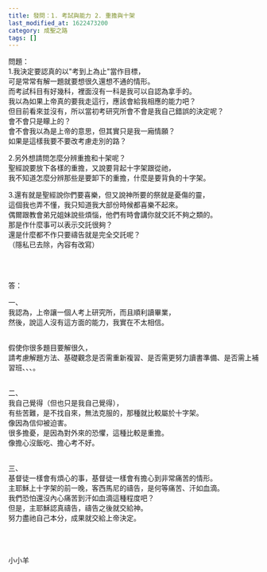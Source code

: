 ```yaml
---
title: 發問：1. 考試與能力 2. 重擔與十架
last_modified_at: 1622473200
category: 成聖之路
tags: []
---
```


<p>問題：<br/>
1.我決定要認真的以"考到上為止"當作目標，<br/>
可是常常有解一題就要想很久還想不通的情形。<br/>
而考試科目有好幾科，裡面沒有一科是我可以自認為拿手的。<br/>
我以為如果上帝真的要我走這行，應該會給我相應的能力吧？<br/>
但目前看來並沒有，所以當初考研究所會不會是我自己錯誤的決定呢？<br/>
會不會只是矇上的？<br/>
會不會我以為是上帝的意思，但其實只是我一廂情願？<br/>
如果是這樣我要不要改考慮走別的路？</p>
<p>2.另外想請問怎麼分辨重擔和十架呢？<br/>
聖經說要放下各樣的重擔，又說要背起十字架跟從祂，<br/>
我不知道怎麼分辨那些是要卸下的重擔，什麼是要背負的十字架。</p>
<p>3.還有就是聖經說你們要喜樂，但又說神所要的祭就是憂傷的靈，<br/>
這個我也弄不懂，我只知道我大部份時候都喜樂不起來。<br/>
偶爾跟教會弟兄姐妹說些煩惱，他們有時會講你就交託不夠之類的。<br/>
那是作什麼事可以表示交託很夠？<br/>
還是什麼都不作只要禱告就是完全交託呢？<br/>
（隱私已去除，內容有改寫）</p>
<p> </p>
<p><br/>
答：</p>
<p>一、<br/>
我認為，上帝讓一個人考上研究所，而且順利讀畢業，<br/>
然後，說這人沒有這方面的能力，我實在不太相信。</p>
<p><br/>
假使你很多題目要解很久，<br/>
請考慮解題方法、基礎觀念是否需重新複習、是否需更努力讀書準備、是否需上補習班、、、。</p>
<p><br/>
二、<br/>
我自己覺得（但也只是我自己覺得），<br/>
有些苦難，是不找自來，無法克服的，那種就比較屬於十字架。<br/>
像因為信仰被迫害。<br/>
很多擔憂，是因為對外來的恐懼，這種比較是重擔。<br/>
像擔心沒飯吃、擔心考不好。</p>
<p><br/>
三、<br/>
基督徒一樣會有煩心的事，基督徒一樣會有擔心到非常痛苦的情形。<br/>
主耶穌上十字架的前一晚，客西馬尼的禱告，是何等痛苦、汗如血滴。<br/>
我們恐怕還沒內心痛苦到汗如血滴這種程度吧？<br/>
但是，主耶穌認真禱告，禱告之後就交給神。<br/>
努力盡祂自己本分，成果就交給上帝決定。<br/>
 <br/>
 </p>
<p> <br/>
小小羊<br/>
 </p>
